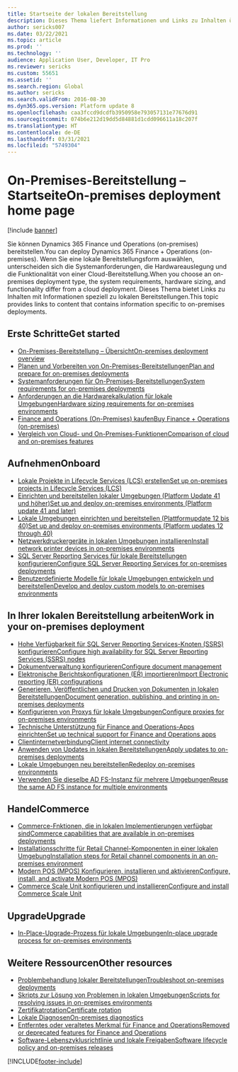 ```yaml
---
title: Startseite der lokalen Bereitstellung
description: Dieses Thema liefert Informationen und Links zu Inhalten über lokale Bereitstellungen.
author: sericks007
ms.date: 03/22/2021
ms.topic: article
ms.prod: ''
ms.technology: ''
audience: Application User, Developer, IT Pro
ms.reviewer: sericks
ms.custom: 55651
ms.assetid: ''
ms.search.region: Global
ms.author: sericks
ms.search.validFrom: 2016-08-30
ms.dyn365.ops.version: Platform update 8
ms.openlocfilehash: caa3fccd9dcdfb3950958e793057131e77676d91
ms.sourcegitcommit: 074b6e212d19dd5d84881d1cdd096611a18c207f
ms.translationtype: HT
ms.contentlocale: de-DE
ms.lasthandoff: 03/31/2021
ms.locfileid: "5749304"
---
```

# <a name="on-premises-deployment-home-page"></a><span data-ttu-id="519ba-103">On-Premises-Bereitstellung – Startseite</span><span class="sxs-lookup"><span data-stu-id="519ba-103">On-premises deployment home page</span></span>

[!include [banner](../includes/banner.md)]

<span data-ttu-id="519ba-104">Sie können Dynamics 365 Finance und Operations (on-premises) bereitstellen.</span><span class="sxs-lookup"><span data-stu-id="519ba-104">You can deploy Dynamics 365 Finance + Operations (on-premises).</span></span> <span data-ttu-id="519ba-105">Wenn Sie eine lokale Bereitstellungsform auswählen, unterscheiden sich die Systemanforderungen, die Hardwareauslegung und die Funktionalität von einer Cloud-Bereitstellung.</span><span class="sxs-lookup"><span data-stu-id="519ba-105">When you choose an on-premises deployment type, the system requirements, hardware sizing, and functionality differ from a cloud deployment.</span></span> <span data-ttu-id="519ba-106">Dieses Thema bietet Links zu Inhalten mit Informationen speziell zu lokalen Bereitstellungen.</span><span class="sxs-lookup"><span data-stu-id="519ba-106">This topic provides links to content that contains information specific to on-premises deployments.</span></span>

## <a name="get-started"></a><span data-ttu-id="519ba-107">Erste Schritte</span><span class="sxs-lookup"><span data-stu-id="519ba-107">Get started</span></span>
- [<span data-ttu-id="519ba-108">On-Premises-Bereitstellung – Übersicht</span><span class="sxs-lookup"><span data-stu-id="519ba-108">On-premises deployment overview</span></span>](on-premises-overview.md)
- [<span data-ttu-id="519ba-109">Planen und Vorbereiten von On-Premises-Bereitstellungen</span><span class="sxs-lookup"><span data-stu-id="519ba-109">Plan and prepare for on-premises deployments</span></span>](plan-onprem-deployment.md)
- [<span data-ttu-id="519ba-110">Systemanforderungen für On-Premises-Bereitstellungen</span><span class="sxs-lookup"><span data-stu-id="519ba-110">System requirements for on-premises deployments</span></span>](../../fin-ops/get-started/system-requirements-on-prem.md)
- [<span data-ttu-id="519ba-111">Anforderungen an die Hardwarekalkulation für lokale Umgebungen</span><span class="sxs-lookup"><span data-stu-id="519ba-111">Hardware sizing requirements for on-premises environments</span></span>](../../fin-ops/get-started/hardware-sizing-on-premises-environments.md)
- [<span data-ttu-id="519ba-112">Finance and Operations (On-Premises) kaufen</span><span class="sxs-lookup"><span data-stu-id="519ba-112">Buy Finance + Operations (on-premises)</span></span>](../../fin-ops/get-started/purchase-on-premises.md)
- [<span data-ttu-id="519ba-113">Vergleich von Cloud- und On-Premises-Funktionen</span><span class="sxs-lookup"><span data-stu-id="519ba-113">Comparison of cloud and on-premises features</span></span>](../../fin-ops/get-started/cloud-prem-comparison.md)

## <a name="onboard"></a><span data-ttu-id="519ba-114">Aufnehmen</span><span class="sxs-lookup"><span data-stu-id="519ba-114">Onboard</span></span>
- [<span data-ttu-id="519ba-115">Lokale Projekte in Lifecycle Services (LCS) erstellen</span><span class="sxs-lookup"><span data-stu-id="519ba-115">Set up on-premises projects in Lifecycle Services (LCS)</span></span>](../lifecycle-services/lbd-create-lcs-on-prem-project.md)
- [<span data-ttu-id="519ba-116">Einrichten und bereitstellen lokaler Umgebungen (Platform Update 41 und höher)</span><span class="sxs-lookup"><span data-stu-id="519ba-116">Set up and deploy on-premises environments (Platform update 41 and later)</span></span>](setup-deploy-on-premises-pu41.md)
- [<span data-ttu-id="519ba-117">Lokale Umgebungen einrichten und bereitstellen (Plattformupdate 12 bis 40)</span><span class="sxs-lookup"><span data-stu-id="519ba-117">Set up and deploy on-premises environments (Platform updates 12 through 40)</span></span>](setup-deploy-on-premises-pu12.md)
- [<span data-ttu-id="519ba-118">Netzwerkdruckergeräte in lokalen Umgebungen installieren</span><span class="sxs-lookup"><span data-stu-id="519ba-118">Install network printer devices in on-premises environments</span></span>](../analytics/install-network-printer-onprem.md)
- [<span data-ttu-id="519ba-119">SQL Server Reporting Services für lokale Bereitstellungen konfigurieren</span><span class="sxs-lookup"><span data-stu-id="519ba-119">Configure SQL Server Reporting Services for on-premises deployments</span></span>](../analytics/configure-ssrs-on-premises.md)
- [<span data-ttu-id="519ba-120">Benutzerdefinierte Modelle für lokale Umgebungen entwickeln und bereitstellen</span><span class="sxs-lookup"><span data-stu-id="519ba-120">Develop and deploy custom models to on-premises environments</span></span>](develop-deploy-custom-models-on-premises.md)

## <a name="work-in-your-on-premises-deployment"></a><span data-ttu-id="519ba-121">In Ihrer lokalen Bereitstellung arbeiten</span><span class="sxs-lookup"><span data-stu-id="519ba-121">Work in your on-premises deployment</span></span>
- [<span data-ttu-id="519ba-122">Hohe Verfügbarkeit für SQL Server Reporting Services-Knoten (SSRS) konfigurieren</span><span class="sxs-lookup"><span data-stu-id="519ba-122">Configure high availability for SQL Server Reporting Services (SSRS) nodes</span></span>](onprem-SSRSHA.md)
- [<span data-ttu-id="519ba-123">Dokumentverwaltung konfigurieren</span><span class="sxs-lookup"><span data-stu-id="519ba-123">Configure document management</span></span>](../../fin-ops/organization-administration/configure-document-management.md)
- [<span data-ttu-id="519ba-124">Elektronische Berichtskonfigurationen (ER) importieren</span><span class="sxs-lookup"><span data-stu-id="519ba-124">Import Electronic reporting (ER) configurations</span></span>](../analytics/electronic-reporting-import-ger-configurations.md)
- [<span data-ttu-id="519ba-125">Generieren, Veröffentlichen und Drucken von Dokumenten in lokalen Bereitstellungen</span><span class="sxs-lookup"><span data-stu-id="519ba-125">Document generation, publishing, and printing in on-premises deployments</span></span>](../analytics/printing-capabilities-on-premises.md)
- [<span data-ttu-id="519ba-126">Konfigurieren von Proxys für lokale Umgebungen</span><span class="sxs-lookup"><span data-stu-id="519ba-126">Configure proxies for on-premises environments</span></span>](onprem-reverseproxy.md)
- [<span data-ttu-id="519ba-127">Technische Unterstützung für Finance and Operations-Apps einrichten</span><span class="sxs-lookup"><span data-stu-id="519ba-127">Set up technical support for Finance and Operations apps</span></span>](../lifecycle-services/support-experience.md)
- [<span data-ttu-id="519ba-128">Clientinternetverbindung</span><span class="sxs-lookup"><span data-stu-id="519ba-128">Client internet connectivity</span></span>](../user-interface/client-disconnected.md)
- [<span data-ttu-id="519ba-129">Anwenden von Updates in lokalen Bereitstellungen</span><span class="sxs-lookup"><span data-stu-id="519ba-129">Apply updates to on-premises deployments</span></span>](apply-updates-on-premises.md)
- [<span data-ttu-id="519ba-130">Lokale Umgebungen neu bereitstellen</span><span class="sxs-lookup"><span data-stu-id="519ba-130">Redeploy on-premises environments</span></span>](redeploy-on-prem.md)
- [<span data-ttu-id="519ba-131">Verwenden Sie dieselbe AD FS-Instanz für mehrere Umgebungen</span><span class="sxs-lookup"><span data-stu-id="519ba-131">Reuse the same AD FS instance for multiple environments</span></span>](onprem-reuseadfs.md)

## <a name="commerce"></a><span data-ttu-id="519ba-132">Handel</span><span class="sxs-lookup"><span data-stu-id="519ba-132">Commerce</span></span>
- [<span data-ttu-id="519ba-133">Commerce-Fnktionen, die in lokalen Implementierungen verfügbar sind</span><span class="sxs-lookup"><span data-stu-id="519ba-133">Commerce capabilities that are available in on-premises deployments</span></span>](../../../retail/retail-onprem.md)
- [<span data-ttu-id="519ba-134">Installationsschritte für Retail Channel-Komponenten in einer lokalen Umgebung</span><span class="sxs-lookup"><span data-stu-id="519ba-134">Installation steps for Retail channel components in an on-premises environment</span></span>](deploy-retail-onprem.md)
- [<span data-ttu-id="519ba-135">Modern POS (MPOS) Konfigurieren, installieren und aktivieren</span><span class="sxs-lookup"><span data-stu-id="519ba-135">Configure, install, and activate Modern POS (MPOS)</span></span>](../../../retail/retail-modern-pos-device-activation.md)
- [<span data-ttu-id="519ba-136">Commerce Scale Unit konfigurieren und installieren</span><span class="sxs-lookup"><span data-stu-id="519ba-136">Configure and install Commerce Scale Unit</span></span>](../../../retail/dev-itpro/retail-store-scale-unit-configuration-installation.md)

## <a name="upgrade"></a><span data-ttu-id="519ba-137">Upgrade</span><span class="sxs-lookup"><span data-stu-id="519ba-137">Upgrade</span></span>
- [<span data-ttu-id="519ba-138">In-Place-Upgrade-Prozess für lokale Umgebungen</span><span class="sxs-lookup"><span data-stu-id="519ba-138">In-place upgrade process for on-premises environments</span></span>](../migration-upgrade/on-prem-upgrade.md)

## <a name="other-resources"></a><span data-ttu-id="519ba-139">Weitere Ressourcen</span><span class="sxs-lookup"><span data-stu-id="519ba-139">Other resources</span></span>
- [<span data-ttu-id="519ba-140">Problembehandlung lokaler Bereitstellungen</span><span class="sxs-lookup"><span data-stu-id="519ba-140">Troubleshoot on-premises deployments</span></span>](troubleshoot-on-prem.md)
- [<span data-ttu-id="519ba-141">Skripts zur Lösung von Problemen in lokalen Umgebungen</span><span class="sxs-lookup"><span data-stu-id="519ba-141">Scripts for resolving issues in on-premises environments</span></span>](onprem-tsg-implementations.md)
- [<span data-ttu-id="519ba-142">Zertifikatrotation</span><span class="sxs-lookup"><span data-stu-id="519ba-142">Certificate rotation</span></span>](certificate-rotation-on-prem.md)
- [<span data-ttu-id="519ba-143">Lokale Diagnosen</span><span class="sxs-lookup"><span data-stu-id="519ba-143">On-premises diagnostics</span></span>](on-premises-diagnostics.md)
- [<span data-ttu-id="519ba-144">Entferntes oder veraltetes Merkmal für Finance and Operations</span><span class="sxs-lookup"><span data-stu-id="519ba-144">Removed or deprecated features for Finance and Operations</span></span>](../migration-upgrade/deprecated-features.md)
- [<span data-ttu-id="519ba-145">Software-Lebenszyklusrichtlinie und lokale Freigaben</span><span class="sxs-lookup"><span data-stu-id="519ba-145">Software lifecycle policy and on-premises releases</span></span>](../migration-upgrade/on-prem-version-update-policy.md)
 


[!INCLUDE[footer-include](../../../includes/footer-banner.md)]
